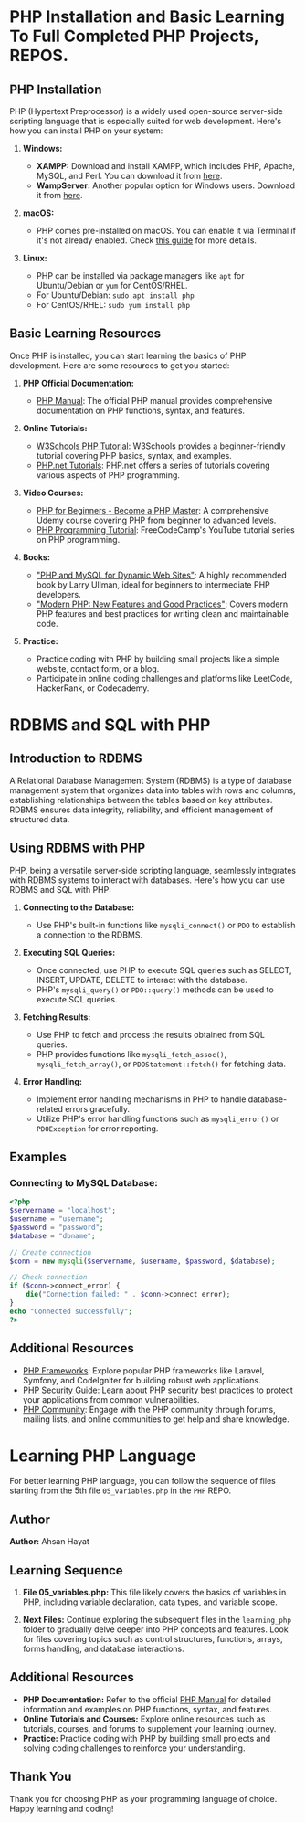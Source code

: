 # PHP Installation and  Basic Learning To Full Completed PHP Projects, REPOS.

## PHP Installation

PHP (Hypertext Preprocessor) is a widely used open-source server-side scripting language that is especially suited for web development. Here's how you can install PHP on your system:

1. **Windows:**

   - **XAMPP:** Download and install XAMPP, which includes PHP, Apache, MySQL, and Perl. You can download it from [here](https://www.apachefriends.org/index.html).
   - **WampServer:** Another popular option for Windows users. Download it from [here](https://www.wampserver.com/).

2. **macOS:**

   - PHP comes pre-installed on macOS. You can enable it via Terminal if it's not already enabled. Check [this guide](https://www.php.net/manual/en/install.macosx.php) for more details.

3. **Linux:**

   - PHP can be installed via package managers like `apt` for Ubuntu/Debian or `yum` for CentOS/RHEL.
   - For Ubuntu/Debian: `sudo apt install php`
   - For CentOS/RHEL: `sudo yum install php`

## Basic Learning Resources

Once PHP is installed, you can start learning the basics of PHP development. Here are some resources to get you started:

1. **PHP Official Documentation:**
   
   - [PHP Manual](https://www.php.net/manual/en/): The official PHP manual provides comprehensive documentation on PHP functions, syntax, and features.

2. **Online Tutorials:**

   - [W3Schools PHP Tutorial](https://www.w3schools.com/php/): W3Schools provides a beginner-friendly tutorial covering PHP basics, syntax, and examples.
   - [PHP.net Tutorials](https://www.php.net/manual/en/getting-started.php): PHP.net offers a series of tutorials covering various aspects of PHP programming.

3. **Video Courses:**

   - [PHP for Beginners - Become a PHP Master](https://www.udemy.com/course/php-for-complete-beginners-includes-msql-object-oriented/): A comprehensive Udemy course covering PHP from beginner to advanced levels.
   - [PHP Programming Tutorial](https://www.youtube.com/watch?v=OK_JCtrrv-c): FreeCodeCamp's YouTube tutorial series on PHP programming.

4. **Books:**

   - ["PHP and MySQL for Dynamic Web Sites"](https://www.amazon.com/PHP-MySQL-Dynamic-Web-Sites/dp/0321784073): A highly recommended book by Larry Ullman, ideal for beginners to intermediate PHP developers.
   - ["Modern PHP: New Features and Good Practices"](https://www.amazon.com/Modern-PHP-Features-Good-Practices-ebook/dp/B00TKVLL26): Covers modern PHP features and best practices for writing clean and maintainable code.

5. **Practice:**

   - Practice coding with PHP by building small projects like a simple website, contact form, or a blog.
   - Participate in online coding challenges and platforms like LeetCode, HackerRank, or Codecademy.

 # RDBMS and SQL with PHP

## Introduction to RDBMS

A Relational Database Management System (RDBMS) is a type of database management system that organizes data into tables with rows and columns, establishing relationships between the tables based on key attributes. RDBMS ensures data integrity, reliability, and efficient management of structured data.

## Using RDBMS with PHP

PHP, being a versatile server-side scripting language, seamlessly integrates with RDBMS systems to interact with databases. Here's how you can use RDBMS and SQL with PHP:

1. **Connecting to the Database:**
   - Use PHP's built-in functions like `mysqli_connect()` or `PDO` to establish a connection to the RDBMS.

2. **Executing SQL Queries:**
   - Once connected, use PHP to execute SQL queries such as SELECT, INSERT, UPDATE, DELETE to interact with the database.
   - PHP's `mysqli_query()` or `PDO::query()` methods can be used to execute SQL queries.

3. **Fetching Results:**
   - Use PHP to fetch and process the results obtained from SQL queries.
   - PHP provides functions like `mysqli_fetch_assoc()`, `mysqli_fetch_array()`, or `PDOStatement::fetch()` for fetching data.

4. **Error Handling:**
   - Implement error handling mechanisms in PHP to handle database-related errors gracefully.
   - Utilize PHP's error handling functions such as `mysqli_error()` or `PDOException` for error reporting.

## Examples

### Connecting to MySQL Database:

```php
<?php
$servername = "localhost";
$username = "username";
$password = "password";
$database = "dbname";

// Create connection
$conn = new mysqli($servername, $username, $password, $database);

// Check connection
if ($conn->connect_error) {
    die("Connection failed: " . $conn->connect_error);
}
echo "Connected successfully";
?>
```   

## Additional Resources

- [PHP Frameworks](https://www.php.net/manual/en/faq.frameworks.php): Explore popular PHP frameworks like Laravel, Symfony, and CodeIgniter for building robust web applications.
- [PHP Security Guide](https://www.php.net/manual/en/security.php): Learn about PHP security best practices to protect your applications from common vulnerabilities.
- [PHP Community](https://www.php.net/community.php): Engage with the PHP community through forums, mailing lists, and online communities to get help and share knowledge.

# Learning PHP Language

For better learning PHP language, you can follow the sequence of files starting from the 5th file `05_variables.php` in the `PHP` REPO.

## Author

**Author:** Ahsan Hayat

## Learning Sequence

1. **File 05_variables.php:** This file likely covers the basics of variables in PHP, including variable declaration, data types, and variable scope.

2. **Next Files:** Continue exploring the subsequent files in the `learning_php` folder to gradually delve deeper into PHP concepts and features. Look for files covering topics such as control structures, functions, arrays, forms handling, and database interactions.

## Additional Resources

- **PHP Documentation:** Refer to the official [PHP Manual](https://www.php.net/manual/en/) for detailed information and examples on PHP functions, syntax, and features.
- **Online Tutorials and Courses:** Explore online resources such as tutorials, courses, and forums to supplement your learning journey.
- **Practice:** Practice coding with PHP by building small projects and solving coding challenges to reinforce your understanding.

## Thank You

Thank you for choosing PHP as your programming language of choice. Happy learning and coding!


